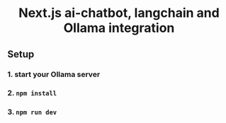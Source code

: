 <h1 align="center">Next.js ai-chatbot, langchain and Ollama integration</h1>

## Setup


### 1. start your Ollama server
### 2. ```npm install```
### 3. ```npm run dev```

